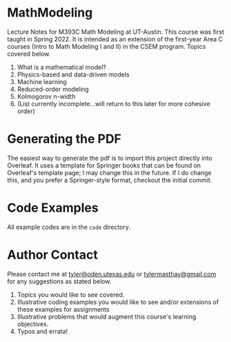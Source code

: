 # MathModeling
Lecture Notes for M393C Math Modeling at UT-Austin. 
This course was first taught in Spring 2022. 
It is intended as an extension of the first-year Area C courses (Intro to Math Modeling I and II) in the CSEM program.
Topics covered below.

1. What is a mathematical model?
2. Physics-based and data-driven models
3. Machine learning
4. Reduced-order modeling
5. Kolmogorov n-width
6. (List currently incomplete...will return to this later for more cohesive order)

# Generating the PDF
The easiest way to generate the pdf is to import this project directly into Overleaf. It uses a template for Springer books that can be found on Overleaf's template page; I may change this in the future. If I do change this, and you prefer a Springer-style format, checkout the initial commit.

# Code Examples
All example codes are in the ```code``` directory.

# Author Contact
Please contact me at tyler@oden.utexas.edu or tylermasthay@gmail.com for any suggestions as stated below.

1. Topics you would like to see covered.
2. Illustrative coding examples you would like to see and/or extensions of these examples for assignments
3. Illustrative problems that would augment this course's learning objectives.
4. Typos and errata!


